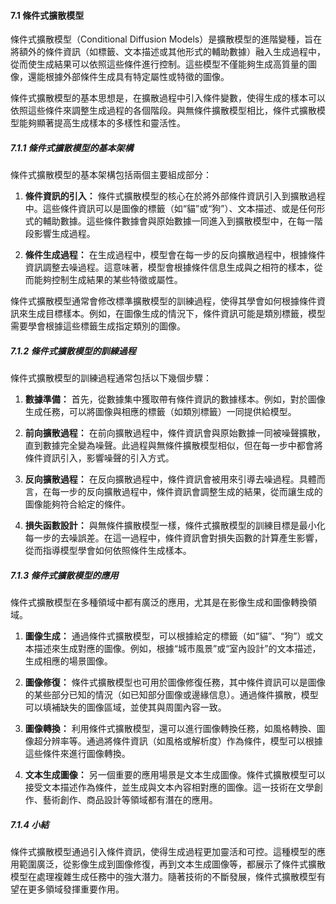 #### 7.1 條件式擴散模型

條件式擴散模型（Conditional Diffusion Models）是擴散模型的進階變種，旨在將額外的條件資訊（如標籤、文本描述或其他形式的輔助數據）融入生成過程中，從而使生成結果可以依照這些條件進行控制。這些模型不僅能夠生成高質量的圖像，還能根據外部條件生成具有特定屬性或特徵的圖像。

條件式擴散模型的基本思想是，在擴散過程中引入條件變數，使得生成的樣本可以依照這些條件來調整生成過程的各個階段。與無條件擴散模型相比，條件式擴散模型能夠顯著提高生成樣本的多樣性和靈活性。

##### 7.1.1 條件式擴散模型的基本架構
條件式擴散模型的基本架構包括兩個主要組成部分：

1. **條件資訊的引入：** 條件式擴散模型的核心在於將外部條件資訊引入到擴散過程中。這些條件資訊可以是圖像的標籤（如“貓”或“狗”）、文本描述、或是任何形式的輔助數據。這些條件數據會與原始數據一同進入到擴散模型中，在每一階段影響生成過程。

2. **條件生成過程：** 在生成過程中，模型會在每一步的反向擴散過程中，根據條件資訊調整去噪過程。這意味著，模型會根據條件信息生成與之相符的樣本，從而能夠控制生成結果的某些特徵或屬性。

條件式擴散模型通常會修改標準擴散模型的訓練過程，使得其學會如何根據條件資訊來生成目標樣本。例如，在圖像生成的情況下，條件資訊可能是類別標籤，模型需要學會根據這些標籤生成指定類別的圖像。

##### 7.1.2 條件式擴散模型的訓練過程
條件式擴散模型的訓練過程通常包括以下幾個步驟：

1. **數據準備：** 首先，從數據集中獲取帶有條件資訊的數據樣本。例如，對於圖像生成任務，可以將圖像與相應的標籤（如類別標籤）一同提供給模型。

2. **前向擴散過程：** 在前向擴散過程中，條件資訊會與原始數據一同被噪聲擴散，直到數據完全變為噪聲。此過程與無條件擴散模型相似，但在每一步中都會將條件資訊引入，影響噪聲的引入方式。

3. **反向擴散過程：** 在反向擴散過程中，條件資訊會被用來引導去噪過程。具體而言，在每一步的反向擴散過程中，條件資訊會調整生成的結果，從而讓生成的圖像能夠符合給定的條件。

4. **損失函數設計：** 與無條件擴散模型一樣，條件式擴散模型的訓練目標是最小化每一步的去噪誤差。在這一過程中，條件資訊會對損失函數的計算產生影響，從而指導模型學會如何依照條件生成樣本。

##### 7.1.3 條件式擴散模型的應用
條件式擴散模型在多種領域中都有廣泛的應用，尤其是在影像生成和圖像轉換領域。

1. **圖像生成：** 通過條件式擴散模型，可以根據給定的標籤（如“貓”、“狗”）或文本描述來生成對應的圖像。例如，根據“城市風景”或“室內設計”的文本描述，生成相應的場景圖像。

2. **圖像修復：** 條件式擴散模型也可用於圖像修復任務，其中條件資訊可以是圖像的某些部分已知的情況（如已知部分圖像或邊緣信息）。通過條件擴散，模型可以填補缺失的圖像區域，並使其與周圍內容一致。

3. **圖像轉換：** 利用條件式擴散模型，還可以進行圖像轉換任務，如風格轉換、圖像超分辨率等。通過將條件資訊（如風格或解析度）作為條件，模型可以根據這些條件來進行圖像轉換。

4. **文本生成圖像：** 另一個重要的應用場景是文本生成圖像。條件式擴散模型可以接受文本描述作為條件，並生成與文本內容相對應的圖像。這一技術在文學創作、藝術創作、商品設計等領域都有潛在的應用。

##### 7.1.4 小結
條件式擴散模型通過引入條件資訊，使得生成過程更加靈活和可控。這種模型的應用範圍廣泛，從影像生成到圖像修復，再到文本生成圖像等，都展示了條件式擴散模型在處理複雜生成任務中的強大潛力。隨著技術的不斷發展，條件式擴散模型有望在更多領域發揮重要作用。